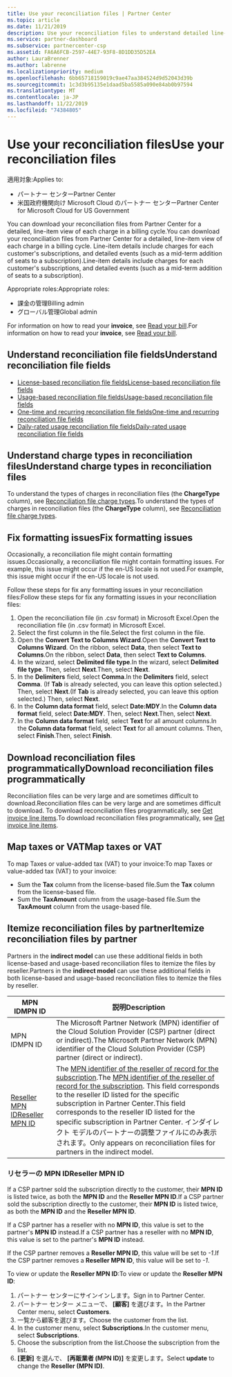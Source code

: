 ```yaml
---
title: Use your reconciliation files | Partner Center
ms.topic: article
ms.date: 11/21/2019
description: Use your reconciliation files to understand detailed line-item views of Partner Center charges.
ms.service: partner-dashboard
ms.subservice: partnercenter-csp
ms.assetid: FA6A6FCB-2597-44E7-93F8-8D1DD35D52EA
author: LauraBrenner
ms.author: labrenne
ms.localizationpriority: medium
ms.openlocfilehash: 6bb65718159019c9ae47aa384524d9d52043d39b
ms.sourcegitcommit: 1c3d3b95135e1daad5ba5585a090e84ab0b97594
ms.translationtype: MT
ms.contentlocale: ja-JP
ms.lasthandoff: 11/22/2019
ms.locfileid: "74384805"
---
```

# <a name="use-your-reconciliation-files"></a><span data-ttu-id="2d077-103">Use your reconciliation files</span><span class="sxs-lookup"><span data-stu-id="2d077-103">Use your reconciliation files</span></span>

<span data-ttu-id="2d077-104">適用対象:</span><span class="sxs-lookup"><span data-stu-id="2d077-104">Applies to:</span></span>

- <span data-ttu-id="2d077-105">パートナー センター</span><span class="sxs-lookup"><span data-stu-id="2d077-105">Partner Center</span></span>
- <span data-ttu-id="2d077-106">米国政府機関向け Microsoft Cloud のパートナー センター</span><span class="sxs-lookup"><span data-stu-id="2d077-106">Partner Center for Microsoft Cloud for US Government</span></span>

<span data-ttu-id="2d077-107">You can download your reconciliation files from Partner Center for a detailed, line-item view of each charge in a billing cycle.</span><span class="sxs-lookup"><span data-stu-id="2d077-107">You can download your reconciliation files from Partner Center for a detailed, line-item view of each charge in a billing cycle.</span></span> <span data-ttu-id="2d077-108">Line-item details include charges for each customer's subscriptions, and detailed events (such as a mid-term addition of seats to a subscription).</span><span class="sxs-lookup"><span data-stu-id="2d077-108">Line-item details include charges for each customer's subscriptions, and detailed events (such as a mid-term addition of seats to a subscription).</span></span>

<span data-ttu-id="2d077-109">Appropriate roles:</span><span class="sxs-lookup"><span data-stu-id="2d077-109">Appropriate roles:</span></span>

- <span data-ttu-id="2d077-110">課金の管理</span><span class="sxs-lookup"><span data-stu-id="2d077-110">Billing admin</span></span>
- <span data-ttu-id="2d077-111">グローバル管理</span><span class="sxs-lookup"><span data-stu-id="2d077-111">Global admin</span></span>

<span data-ttu-id="2d077-112">For information on how to read your **invoice**, see [Read your bill](read-your-bill.md).</span><span class="sxs-lookup"><span data-stu-id="2d077-112">For information on how to read your **invoice**, see [Read your bill](read-your-bill.md).</span></span>

## <a name="understand-reconciliation-file-fields"></a><span data-ttu-id="2d077-113">Understand reconciliation file fields</span><span class="sxs-lookup"><span data-stu-id="2d077-113">Understand reconciliation file fields</span></span>

- [<span data-ttu-id="2d077-114">License-based reconciliation file fields</span><span class="sxs-lookup"><span data-stu-id="2d077-114">License-based reconciliation file fields</span></span>](license-based-recon-files.md)
- [<span data-ttu-id="2d077-115">Usage-based reconciliation file fields</span><span class="sxs-lookup"><span data-stu-id="2d077-115">Usage-based reconciliation file fields</span></span>](usage-based-recon-files.md)
- [<span data-ttu-id="2d077-116">One-time and recurring reconciliation file fields</span><span class="sxs-lookup"><span data-stu-id="2d077-116">One-time and recurring reconciliation file fields</span></span>](one-time-recurring-recon-files.md)
- [<span data-ttu-id="2d077-117">Daily-rated usage reconciliation file fields</span><span class="sxs-lookup"><span data-stu-id="2d077-117">Daily-rated usage reconciliation file fields</span></span>](daily-rated-usage-recon-files.md)

## <a name="understand-charge-types-in-reconciliation-files"></a><span data-ttu-id="2d077-118">Understand charge types in reconciliation files</span><span class="sxs-lookup"><span data-stu-id="2d077-118">Understand charge types in reconciliation files</span></span>

<span data-ttu-id="2d077-119">To understand the types of charges in reconciliation files (the **ChargeType** column), see [Reconciliation file charge types](recon-file-charge-types.md).</span><span class="sxs-lookup"><span data-stu-id="2d077-119">To understand the types of charges in reconciliation files (the **ChargeType** column), see [Reconciliation file charge types](recon-file-charge-types.md).</span></span>

## <a name="fix-formatting-issues"></a><span data-ttu-id="2d077-120">Fix formatting issues</span><span class="sxs-lookup"><span data-stu-id="2d077-120">Fix formatting issues</span></span>

<span data-ttu-id="2d077-121">Occasionally, a reconciliation file might contain formatting issues.</span><span class="sxs-lookup"><span data-stu-id="2d077-121">Occasionally, a reconciliation file might contain formatting issues.</span></span> <span data-ttu-id="2d077-122">For example, this issue might occur if the en-US locale is not used.</span><span class="sxs-lookup"><span data-stu-id="2d077-122">For example, this issue might occur if the en-US locale is not used.</span></span>

<span data-ttu-id="2d077-123">Follow these steps for fix any formatting issues in your reconciliation files:</span><span class="sxs-lookup"><span data-stu-id="2d077-123">Follow these steps for fix any formatting issues in your reconciliation files:</span></span>

1. <span data-ttu-id="2d077-124">Open the reconciliation file (in .csv format) in Microsoft Excel.</span><span class="sxs-lookup"><span data-stu-id="2d077-124">Open the reconciliation file (in .csv format) in Microsoft Excel.</span></span>
2. <span data-ttu-id="2d077-125">Select the first column in the file.</span><span class="sxs-lookup"><span data-stu-id="2d077-125">Select the first column in the file.</span></span>
3. <span data-ttu-id="2d077-126">Open the **Convert Text to Columns Wizard**.</span><span class="sxs-lookup"><span data-stu-id="2d077-126">Open the **Convert Text to Columns Wizard**.</span></span> <span data-ttu-id="2d077-127">On the ribbon, select **Data**, then select **Text to Columns**.</span><span class="sxs-lookup"><span data-stu-id="2d077-127">On the ribbon, select **Data**, then select **Text to Columns**.</span></span>
4. <span data-ttu-id="2d077-128">In the wizard, select **Delimited file type**.</span><span class="sxs-lookup"><span data-stu-id="2d077-128">In the wizard, select **Delimited file type**.</span></span> <span data-ttu-id="2d077-129">Then, select **Next**.</span><span class="sxs-lookup"><span data-stu-id="2d077-129">Then, select **Next**.</span></span>
5. <span data-ttu-id="2d077-130">In the **Delimiters** field, select **Comma**.</span><span class="sxs-lookup"><span data-stu-id="2d077-130">In the **Delimiters** field, select **Comma**.</span></span> <span data-ttu-id="2d077-131">(If **Tab** is already selected, you can leave this option selected.) Then, select **Next**.</span><span class="sxs-lookup"><span data-stu-id="2d077-131">(If **Tab** is already selected, you can leave this option selected.) Then, select **Next**.</span></span>
6. <span data-ttu-id="2d077-132">In the **Column data format** field, select **Date:MDY**.</span><span class="sxs-lookup"><span data-stu-id="2d077-132">In the **Column data format** field, select **Date:MDY**.</span></span> <span data-ttu-id="2d077-133">Then, select **Next**.</span><span class="sxs-lookup"><span data-stu-id="2d077-133">Then, select **Next**.</span></span>
7. <span data-ttu-id="2d077-134">In the **Column data format** field, select **Text** for all amount columns.</span><span class="sxs-lookup"><span data-stu-id="2d077-134">In the **Column data format** field, select **Text** for all amount columns.</span></span> <span data-ttu-id="2d077-135">Then, select **Finish**.</span><span class="sxs-lookup"><span data-stu-id="2d077-135">Then, select **Finish**.</span></span>

## <a name="download-reconciliation-files-programmatically"></a><span data-ttu-id="2d077-136">Download reconciliation files programmatically</span><span class="sxs-lookup"><span data-stu-id="2d077-136">Download reconciliation files programmatically</span></span>

<span data-ttu-id="2d077-137">Reconciliation files can be very large and are sometimes difficult to download.</span><span class="sxs-lookup"><span data-stu-id="2d077-137">Reconciliation files can be very large and are sometimes difficult to download.</span></span> <span data-ttu-id="2d077-138">To download reconciliation files programmatically, see [Get invoice line items](https://docs.microsoft.com/partner-center/develop/get-invoiceline-items).</span><span class="sxs-lookup"><span data-stu-id="2d077-138">To download reconciliation files programmatically, see [Get invoice line items](https://docs.microsoft.com/partner-center/develop/get-invoiceline-items).</span></span>

## <a name="map-taxes-or-vat"></a><span data-ttu-id="2d077-139">Map taxes or VAT</span><span class="sxs-lookup"><span data-stu-id="2d077-139">Map taxes or VAT</span></span>

<span data-ttu-id="2d077-140">To map Taxes or value-added tax (VAT) to your invoice:</span><span class="sxs-lookup"><span data-stu-id="2d077-140">To map Taxes or value-added tax (VAT) to your invoice:</span></span>

- <span data-ttu-id="2d077-141">Sum the **Tax** column from the license-based file.</span><span class="sxs-lookup"><span data-stu-id="2d077-141">Sum the **Tax** column from the license-based file.</span></span>
- <span data-ttu-id="2d077-142">Sum the **TaxAmount** column from the usage-based file.</span><span class="sxs-lookup"><span data-stu-id="2d077-142">Sum the **TaxAmount** column from the usage-based file.</span></span>

## <a name="itemize-reconciliation-files-by-partner"></a><span data-ttu-id="2d077-143">Itemize reconciliation files by partner</span><span class="sxs-lookup"><span data-stu-id="2d077-143">Itemize reconciliation files by partner</span></span>

<span data-ttu-id="2d077-144">Partners in the **indirect model** can use these additional fields in both license-based and usage-based reconciliation files to itemize the files by reseller.</span><span class="sxs-lookup"><span data-stu-id="2d077-144">Partners in the **indirect model** can use these additional fields in both license-based and usage-based reconciliation files to itemize the files by reseller.</span></span>

| <span data-ttu-id="2d077-145">MPN ID</span><span class="sxs-lookup"><span data-stu-id="2d077-145">MPN ID</span></span> | <span data-ttu-id="2d077-146">説明</span><span class="sxs-lookup"><span data-stu-id="2d077-146">Description</span></span> |
| ------ | ----------- |
| <span data-ttu-id="2d077-147">MPN ID</span><span class="sxs-lookup"><span data-stu-id="2d077-147">MPN ID</span></span> | <span data-ttu-id="2d077-148">The Microsoft Partner Network (MPN) identifier of the Cloud Solution Provider (CSP) partner (direct or indirect).</span><span class="sxs-lookup"><span data-stu-id="2d077-148">The Microsoft Partner Network (MPN) identifier of the Cloud Solution Provider (CSP) partner (direct or indirect).</span></span> |
| [<span data-ttu-id="2d077-149">Reseller MPN ID</span><span class="sxs-lookup"><span data-stu-id="2d077-149">Reseller MPN ID</span></span>](#reseller-mpn-id) | <span data-ttu-id="2d077-150">The [MPN identifier of the reseller of record for the subscription](#reseller-mpn-id).</span><span class="sxs-lookup"><span data-stu-id="2d077-150">The [MPN identifier of the reseller of record for the subscription](#reseller-mpn-id).</span></span> <span data-ttu-id="2d077-151">This field corresponds to the reseller ID listed for the specific subscription in Partner Center.</span><span class="sxs-lookup"><span data-stu-id="2d077-151">This field corresponds to the reseller ID listed for the specific subscription in Partner Center.</span></span> <span data-ttu-id="2d077-152">インダイレクト モデルのパートナーの調整ファイルにのみ表示されます。</span><span class="sxs-lookup"><span data-stu-id="2d077-152">Only appears on reconciliation files for partners in the indirect model.</span></span> |

### <a name="reseller-mpn-id"></a><span data-ttu-id="2d077-153">リセラーの MPN ID</span><span class="sxs-lookup"><span data-stu-id="2d077-153">Reseller MPN ID</span></span>

<span data-ttu-id="2d077-154">If a CSP partner sold the subscription directly to the customer, their **MPN ID** is listed twice, as both the **MPN ID** and the **Reseller MPN ID**.</span><span class="sxs-lookup"><span data-stu-id="2d077-154">If a CSP partner sold the subscription directly to the customer, their **MPN ID** is listed twice, as both the **MPN ID** and the **Reseller MPN ID**.</span></span>

<span data-ttu-id="2d077-155">If a CSP partner has a reseller with no **MPN ID**, this value is set to the partner's **MPN ID** instead.</span><span class="sxs-lookup"><span data-stu-id="2d077-155">If a CSP partner has a reseller with no **MPN ID**, this value is set to the partner's **MPN ID** instead.</span></span>

<span data-ttu-id="2d077-156">If the CSP partner removes a **Reseller MPN ID**, this value will be set to *-1*.</span><span class="sxs-lookup"><span data-stu-id="2d077-156">If the CSP partner removes a **Reseller MPN ID**, this value will be set to *-1*.</span></span>

<span data-ttu-id="2d077-157">To view or update the **Reseller MPN ID**:</span><span class="sxs-lookup"><span data-stu-id="2d077-157">To view or update the **Reseller MPN ID**:</span></span>

1. <span data-ttu-id="2d077-158">パートナー センターにサインインします。</span><span class="sxs-lookup"><span data-stu-id="2d077-158">Sign in to Partner Center.</span></span>
2. <span data-ttu-id="2d077-159">パートナー センター メニューで、 **[顧客]** を選びます。</span><span class="sxs-lookup"><span data-stu-id="2d077-159">In the Partner Center menu, select **Customers**.</span></span>
3. <span data-ttu-id="2d077-160">一覧から顧客を選びます。</span><span class="sxs-lookup"><span data-stu-id="2d077-160">Choose the customer from the list.</span></span>
4. <span data-ttu-id="2d077-161">In the customer menu, select **Subscriptions**.</span><span class="sxs-lookup"><span data-stu-id="2d077-161">In the customer menu, select **Subscriptions**.</span></span>
5. <span data-ttu-id="2d077-162">Choose the subscription from the list.</span><span class="sxs-lookup"><span data-stu-id="2d077-162">Choose the subscription from the list.</span></span>
6. <span data-ttu-id="2d077-163">**[更新]** を選んで、 **[再販業者 (MPN ID)]** を変更します。</span><span class="sxs-lookup"><span data-stu-id="2d077-163">Select **update** to change the **Reseller (MPN ID)**.</span></span>
